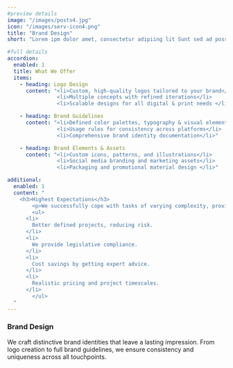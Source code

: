 ```yaml
---
#preview details
image: "/images/posts4.jpg"
icon: "/images/serv-icon4.png"
title: "Brand Design"
short: "Lorem ipm dolor amet, consectetur adipiing lit Sunt sed ad possimus ils magnam maores."

#full details
accordion:
  enabled: 1
  title: What We Offer
  items:
    - heading: Logo Design
      content: "<li>Custom, high-quality logos tailored to your brand</li> 
                <li>Multiple concepts with refined iterations</li>
                <li>Scalable designs for all digital & print needs </li>"

    - heading: Brand Guidelines
      content: "<li>Defined color palettes, typography & visual elements</li> 
                <li>Usage rules for consistency across platforms</li>
                <li>Comprehensive brand identity documentation</li>"

    - heading: Brand Elements & Assets
      content: "<li>Custom icons, patterns, and illustrations</li> 
                <li>Social media branding and marketing assets</li>
                <li>Packaging and promotional material design </li>"

additional:
  enabled: 1
  content: "
    <h3>Highest Expectations</h3>
		<p>We successfully cope with tasks of varying complexity, provide longterm guarantees and regularly master new technologies. Our portfolio includes <span style='text-decoration: underline;'>dozens of successfully</span> completed projects of houses of different stores, with high–quality finishes and good repairs.</p>
		<ul>
      <li>
        Better defined projects, reducing risk.
      </li>
      <li>
        We provide legislative compliance.
      </li>
      <li>
        Cost savings by getting expert advice.
      </li>
      <li>
        Realistic pricing and project timescales.
      </li>
		</ul>
  "
---
```


### Brand Design

We craft distinctive brand identities that leave a lasting impression. From logo creation to full brand guidelines, we ensure consistency and uniqueness across all touchpoints.  